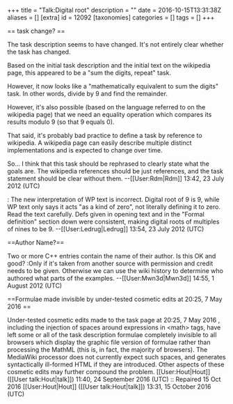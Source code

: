 +++
title = "Talk:Digital root"
description = ""
date = 2016-10-15T13:31:38Z
aliases = []
[extra]
id = 12092
[taxonomies]
categories = []
tags = []
+++

== task change? ==

The task description seems to have changed.  It's not entirely clear whether the task has changed.

Based on the initial task description and the initial text on the wikipedia page, this appeared to be a "sum the digits, repeat" task.

However, it now looks like a "mathematically equivalent to sum the digits" task.  In other words, divide by 9 and find the remainder.

However, it's also possible (based on the language referred to on the wikipedia page) that we need an equality operation which compares its results modulo 9 (so that 9 equals 0).

That said, it's probably bad practice to define a task by reference to wikipedia.  A wikipedia page can easily describe multiple distinct implementations and is expected to change over time.

So... I think that this task should be rephrased to clearly state what the goals are.  The wikipedia references should be just references, and the task statement should be clear without them.  --[[User:Rdm|Rdm]] 13:42, 23 July 2012 (UTC)

: The new interpretation of WP text is incorrect. Digital root of 9 is 9, while WP text only says it acts "as a kind of zero", not literally defining it to zero.  Read the text carefully.  Defs given in opening text and in the "Formal definition" section down were consistent, making digital roots of multiples of nines to be 9. --[[User:Ledrug|Ledrug]] 13:54, 23 July 2012 (UTC)

==Author Name?==

Two or more C++ entries contain the name of their author. Is this OK and good?
:Only if it's taken from another source with permission and credit needs to be given. Otherwise we can use the wiki history to determine who authored what parts of the examples. --[[User:Mwn3d|Mwn3d]] 14:55, 1 August 2012 (UTC)


==Formulae made invisible by under-tested cosmetic edits at 20:25, 7 May 2016  ==

Under-tested cosmetic edits made to the task page at 20:25, 7 May 2016 , including the injection of spaces around expressions in &lt;math&gt; tags, have left some or all of the task description formulae completely invisible to all browsers which display the graphic file version of formulae rather than processing the MathML (this is, in fact, the majority of browsers). The MediaWiki processor does not currently expect such spaces, and generates syntactically ill-formed HTML if they are introduced. Other aspects of these cosmetic edits may further compound the problem. [[User:Hout|Hout]] ([[User talk:Hout|talk]]) 11:40, 24 September 2016 (UTC)
:: Repaired 15 Oct 2016 [[User:Hout|Hout]] ([[User talk:Hout|talk]]) 13:31, 15 October 2016 (UTC)
